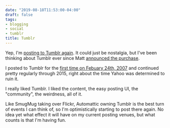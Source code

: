 ```yaml
---
date: "2019-08-18T11:53:00-04:00"
draft: false
tags:
- blogging
- social
- tumblr
title: Tumblr
---
```


Yep, I'm [posting to Tumblr again](https://jackbaty.tumblr.com/). It could just be nostalgia, but I've been thinking about Tumblr ever since Matt [announced the purchase](https://photomatt.tumblr.com/post/186964618222/automattic-tumblr).

I posted to Tumblr for the [first time on Febuary 24th, 2007](https://jackbaty.tumblr.com/post/3645/first-post) and continued pretty regularly through 2015, right about the time Yahoo was determined to ruin it.

I really liked Tumblr. I liked the content, the easy posting UI, the "community", the weirdness, all of it.

Like SmugMug taking over Flickr, Automattic owning Tumblr is the best turn of events I can think of, so I'm optimistically starting to post there again. No idea yet what effect it will have on my current posting venues, but what counts is that I'm having fun.
